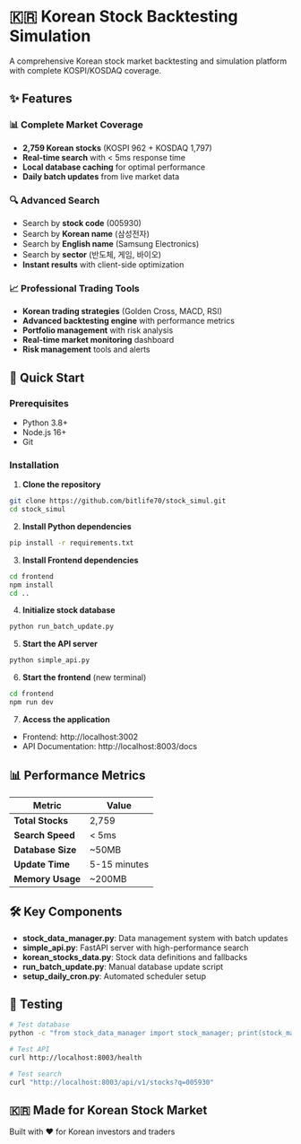# 🇰🇷 Korean Stock Backtesting Simulation

A comprehensive Korean stock market backtesting and simulation platform with complete KOSPI/KOSDAQ coverage.

## ✨ Features

### 📊 **Complete Market Coverage**  
- **2,759 Korean stocks** (KOSPI 962 + KOSDAQ 1,797)
- **Real-time search** with < 5ms response time
- **Local database caching** for optimal performance
- **Daily batch updates** from live market data

### 🔍 **Advanced Search**
- Search by **stock code** (005930)
- Search by **Korean name** (삼성전자)  
- Search by **English name** (Samsung Electronics)
- Search by **sector** (반도체, 게임, 바이오)
- **Instant results** with client-side optimization

### 📈 **Professional Trading Tools**
- **Korean trading strategies** (Golden Cross, MACD, RSI)
- **Advanced backtesting engine** with performance metrics
- **Portfolio management** with risk analysis
- **Real-time market monitoring** dashboard
- **Risk management** tools and alerts

## 🚀 Quick Start

### Prerequisites
- Python 3.8+
- Node.js 16+
- Git

### Installation

1. **Clone the repository**
```bash
git clone https://github.com/bitlife70/stock_simul.git
cd stock_simul
```

2. **Install Python dependencies**
```bash
pip install -r requirements.txt
```

3. **Install Frontend dependencies**  
```bash
cd frontend
npm install
cd ..
```

4. **Initialize stock database**
```bash
python run_batch_update.py
```

5. **Start the API server**
```bash
python simple_api.py
```

6. **Start the frontend** (new terminal)
```bash
cd frontend  
npm run dev
```

7. **Access the application**
- Frontend: http://localhost:3002
- API Documentation: http://localhost:8003/docs

## 📊 Performance Metrics

| Metric | Value |
|--------|-------|
| **Total Stocks** | 2,759 |
| **Search Speed** | < 5ms |
| **Database Size** | ~50MB |
| **Update Time** | 5-15 minutes |
| **Memory Usage** | ~200MB |

## 🛠️ Key Components

- **stock_data_manager.py**: Data management system with batch updates
- **simple_api.py**: FastAPI server with high-performance search
- **korean_stocks_data.py**: Stock data definitions and fallbacks
- **run_batch_update.py**: Manual database update script
- **setup_daily_cron.py**: Automated scheduler setup

## 🧪 Testing

```bash
# Test database
python -c "from stock_data_manager import stock_manager; print(stock_manager.get_stats())"

# Test API
curl http://localhost:8003/health

# Test search
curl "http://localhost:8003/api/v1/stocks?q=005930"
```

## 🇰🇷 Made for Korean Stock Market

Built with ❤️ for Korean investors and traders
